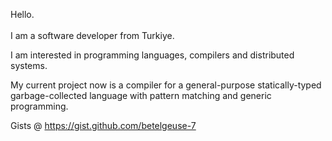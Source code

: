 Hello. <br><br>
I am a software developer from Turkiye.

I am interested in programming languages, compilers and distributed systems.

My current project now is a compiler for a general-purpose statically-typed garbage-collected language with pattern matching and generic programming. 

Gists @ https://gist.github.com/betelgeuse-7
